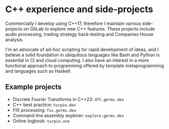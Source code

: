 # C++ experience and side-projects

Commercially I develop using C++17, therefore I maintain various side-projects
on GitLab to explore new C++ features. These projects include audio processing,
trading strategy back-testing and Companies House analysis.

I'm an advocate of ad-hoc scripting for rapid development of ideas, and I
believe a solid foundation in ubiquitous languages like Bash and Python is
essential in CI and cloud computing. I also have an interest in a more
functional approach to programming offered by template metaprogramming and
languages such as Haskell.

## Example projects

- Discrete Fourier Transforms in C++23: `dft.germs.dev`
- C++ best practice: `turpin.dev`
- FIX processing: `fix.germs.dev`
- Command line assembly explorer: `explore.germs.dev`
- Online logbook: `turpin.one`


